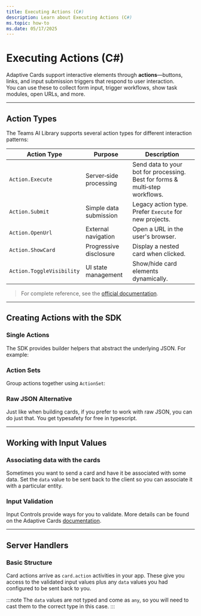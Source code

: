 ```yaml
---
title: Executing Actions (C#)
description: Learn about Executing Actions (C#)
ms.topic: how-to
ms.date: 05/17/2025
---
```

# Executing Actions (C#)

Adaptive Cards support interactive elements through **actions**—buttons, links, and input submission triggers that respond to user interaction.  
You can use these to collect form input, trigger workflows, show task modules, open URLs, and more.

---

## Action Types

The Teams AI Library supports several action types for different interaction patterns:

| Action Type               | Purpose                | Description                                                                  |
| ------------------------- | ---------------------- | ---------------------------------------------------------------------------- |
| `Action.Execute`          | Server‑side processing | Send data to your bot for processing. Best for forms & multi‑step workflows. |
| `Action.Submit`           | Simple data submission | Legacy action type. Prefer `Execute` for new projects.                       |
| `Action.OpenUrl`          | External navigation    | Open a URL in the user's browser.                                            |
| `Action.ShowCard`         | Progressive disclosure | Display a nested card when clicked.                                          |
| `Action.ToggleVisibility` | UI state management    | Show/hide card elements dynamically.                                         |

> For complete reference, see the [official documentation](https://adaptivecards.microsoft.com/?topic=Action.Execute).

---

## Creating Actions with the SDK

### Single Actions

The SDK provides builder helpers that abstract the underlying JSON. For example:

<FileCodeBlock
    lang="typescript"
    src="/generated-snippets/ts/index.snippet.single-action.ts"
/>

### Action Sets

Group actions together using `ActionSet`:

<FileCodeBlock
    lang="typescript"
    src="/generated-snippets/ts/index.snippet.multiple-actions-card.ts"
/>

### Raw JSON Alternative

Just like when building cards, if you prefer to work with raw JSON, you can do just that. You get typesafety for free in typescript.

<FileCodeBlock
    lang="typescript"
    src="/generated-snippets/ts/index.snippet.raw-json-action.ts"
/>

---

## Working with Input Values

### Associating data with the cards

Sometimes you want to send a card and have it be associated with some data. Set the `data` value to be sent back to the client so you can associate it with a particular entity.

<FileCodeBlock
    lang="typescript"
    src="/generated-snippets/ts/index.snippet.inputs-included.ts"
/>

### Input Validation

Input Controls provide ways for you to validate. More details can be found on the Adaptive Cards [documentation](https://adaptivecards.microsoft.com/?topic=input-validation).

<FileCodeBlock
    lang="typescript"
    src="/generated-snippets/ts/index.snippet.input-validation.ts"
/>

---

## Server Handlers

### Basic Structure

Card actions arrive as `card.action` activities in your app. These give you access to the validated input values plus any `data` values you had configured to be sent back to you.

<FileCodeBlock
    lang="typescript"
    src="/generated-snippets/ts/index.snippet.message-handler.ts"
/>

:::note
The `data` values are not typed and come as `any`, so you will need to cast them to the correct type in this case.
:::